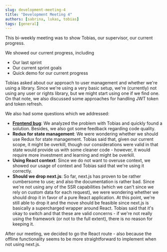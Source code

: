 ```yaml
---
slug: development-meeting-4
title: "Development Meeting 4"
authors: [sabrina, lukas, tobias]
tags: [general]
---
```


This bi-weekly meeting was to show Tobias, our supervisor, our current progress.

We showed our current progress, including

* Our last sprint
* Our current sprint goals
* Quick demo for our current progress

Tobias asked about our approach to user management and whether we're using a library. Since we're using a very basic
setup, we're (currently) not using any user or rights library, but we might start using one if we find one. On that
note, we also discussed some approaches for handling JWT token and token refresh.

We also had some questions which we addressed:

* [**Frontend bug**](https://github.com/gipfeli-io/gipfeli-frontend/issues/31): We analyzed the problem with Tobias and
  quickly found a solution. Besides, we also got some feedback regarding code quality.
* **Redux for state management**: We were wondering whether we should use Redux for state management. Tobias said that,
  given our current scope, it might be overkill, though our considerations were valid in that state would provide us
  with some cleaner code - however, it would require more investment and learning and might be overkill.
* **Using React context**: Since we do not want to overuse context, we showed our usage of context and Tobias said that
  we're using it correctly.
* **Should we drop next.js**: So far, next.js has proven to be rather cumbersome to use; and also the documentation is
  rather bad. Since we're not using any of the SSR capabilities (which we can't since we rely on custom data for each
  request), we were wondering whether we should drop it in favor of a pure React application. At this point, we're still
  able to drop it and the move should be feasible since next.js is basically a supercharged wrapper around React. Tobias
  said that it's okay to switch and that these are valid concerns - if we're not really using the framework (or not to
  the full extent), there is no reason for keeping it.

After our meeting, we decided to go the React route - also because the offline functionality seems to be more
straightforward to implement when not using next.js.